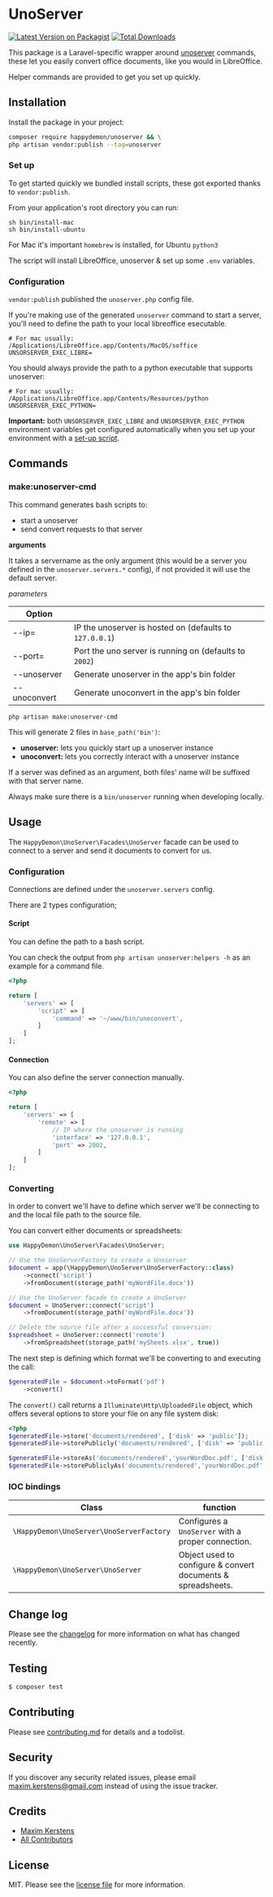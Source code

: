 # UnoServer

[![Latest Version on Packagist][ico-version]][link-packagist]
[![Total Downloads][ico-downloads]][link-downloads]

This package is a Laravel-specific wrapper around [unoserver](https://github.com/unoconv/unoserver) commands, these let you easily convert office documents, like you would in LibreOffice.

Helper commands are provided to get you set up quickly.

## Installation

Install the package in your project:

``` bash
composer require happydemon/unoserver && \
php artisan vendor:publish --tag=unoserver
```

### Set up

To get started quickly we bundled install scripts, these got exported thanks to `vendor:publish`.

From your application's root directory you can run:

```shell
sh bin/install-mac
sh bin/install-ubuntu
```

For Mac it's important `homebrew` is installed, for Ubuntu `python3`

The script will install LibreOffice, unoserver & set up some `.env` variables.

### Configuration

`vendor:publish` published the `unoserver.php` config file.

If you're making use of the generated `unoserver` command to start a server, you'll need to define the path to your local libreoffice esecutable.
```dotenv
# For mac usually: /Applications/LibreOffice.app/Contents/MacOS/soffice
UNSORSERVER_EXEC_LIBRE=
```
You should always provide the path to a python executable that supports unoserver:
```dotenv
# For mac usually: /Applications/LibreOffice.app/Contents/Resources/python
UNSORSERVER_EXEC_PYTHON=
```

**Important:** both `UNSORSERVER_EXEC_LIBRE` and `UNSORSERVER_EXEC_PYTHON` environment variables get configured automatically when you set up your environment with a [set-up script](#set-up).

## Commands

### make:unoserver-cmd
This command generates bash scripts to:
- start a unoserver
- send convert requests to that server

**arguments** 

It takes a servername as the only argument (this would be a server you defined in the `unoserver.servers.*` config), if not provided it will use the default server. 

*parameters*

| Option       |                                                         |
|--------------|---------------------------------------------------------|
| --ip=        | IP the unoserver is hosted on (defaults to `127.0.0.1`) |
| --port=      | Port the uno server is running on (defaults to `2002`)  |
| --unoserver  | Generate unoserver in the app's bin folder              |
| --unoconvert | Generate unoconvert in the app's bin folder             |

````shell
php artisan make:unoserver-cmd
````

This will generate 2 files in `base_path('bin')`:
- **unoserver:** lets you quickly start up a unoserver instance
- **unoconvert:** lets you correctly interact with a unoserver instance

If a server was defined as an argument, both files' name will be suffixed with that server name.

Always make sure there is a `bin/unoserver` running when developing locally.

## Usage
The `HappyDemon\UnoServer\Facades\UnoServer` facade can be used to connect to a server and send it documents to convert for us.

### Configuration

Connections are defined under the `unoserver.servers` config.

There are 2 types configuration;

#### Script
You can define the path to a bash script.

You can check the output from `php artisan unoserver:helpers -h` as an example for a command file.

````php
<?php

return [
    'servers' => [
        'script' => [
            'command' => '~/www/bin/unoconvert',
        ]
    ]
];
````

#### Connection
You can also define the server connection manually.

````php
<?php

return [
    'servers' => [
        'remote' => [
            // IP where the unoserver is running
            'interface' => '127.0.0.1',
            'port' => 2002,
        ]
    ]
];
````

### Converting

In order to convert we'll have to define which server we'll be connecting to and the local file path to the source file.

You can convert either documents or spreadsheets:

````php
use HappyDemon\UnoServer\Facades\UnoServer;

// Use the UnoServerFactory to create a Unoserver
$document = app(\HappyDemon\UnoServer\UnoServerFactory::class)
    ->connect('script')
    ->fromDocument(storage_path('myWordFile.docx'))

// Use the UnoServer facade to create a UnoServer
$document = UnoServer::connect('script')
    ->fromDocument(storage_path('myWordFile.docx'))

// Delete the source file after a successful conversion:   
$spreadsheet = UnoServer::connect('remote')
    ->fromSpreadsheet(storage_path('mySheets.xlsx', true))
````

The next step is defining which format we'll be converting to and executing the call:

````php
$generatedFile = $document->toFormat('pdf')
    ->convert()
````

The `convert()` call returns a `Illuminate\Http\UploadedFile` object, which offers several options to store your file on any file system disk:

````php
<?php
$generatedFile->store('documents/rendered', ['disk' => 'public']);
$generatedFile->storePublicly('documents/rendered', ['disk' => 'public']);

$generatedFile->storeAs('documents/rendered','yourWordDoc.pdf', ['disk' => 'public']);
$generatedFile->storePubliclyAs('documents/rendered','yourWordDoc.pdf', ['disk' => 'public']);
````

### IOC bindings

| Class                                    | function                                                     |
|------------------------------------------|--------------------------------------------------------------|
| `\HappyDemon\UnoServer\UnoServerFactory` | Configures a `UnoServer` with a proper connection.           |
| `\HappyDemon\UnoServer\UnoServer`        | Object used to configure & convert documents & spreadsheets. |

## Change log

Please see the [changelog](changelog.md) for more information on what has changed recently.

## Testing

``` bash
$ composer test
```

## Contributing

Please see [contributing.md](contributing.md) for details and a todolist.

## Security

If you discover any security related issues, please email maxim.kerstens@gmail.com instead of using the issue tracker.

## Credits

- [Maxim Kerstens][link-author]
- [All Contributors][link-contributors]

## License

MIT. Please see the [license file](license.md) for more information.

[ico-version]: https://img.shields.io/packagist/v/happydemon/unoserver?include_prereleases
[ico-downloads]: https://img.shields.io/packagist/dt/happydemon/unoserver?label=downloads&style=social

[link-packagist]: https://packagist.org/packages/happydemon/unoserver
[link-downloads]: https://packagist.org/packages/happydemon/unoserver
[link-author]: https://github.com/happydemon
[link-contributors]: ../../contributors
